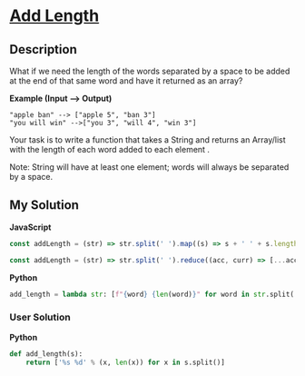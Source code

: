 # [Add Length](https://www.codewars.com/kata/559d2284b5bb6799e9000047)

## Description

What if we need the length of the words separated by a space to be added at the end of that same word and have it returned as an array?

**Example (Input --> Output)**

```
"apple ban" --> ["apple 5", "ban 3"]
"you will win" -->["you 3", "will 4", "win 3"]
```

Your task is to write a function that takes a String and returns an Array/list with the length of each word added to each element .

Note: String will have at least one element; words will always be separated by a space.

## My Solution

**JavaScript**

```js
const addLength = (str) => str.split(' ').map((s) => s + ' ' + s.length);
```

```js
const addLength = (str) => str.split(' ').reduce((acc, curr) => [...acc, `${curr} ${curr.length}`], []);
```

**Python**

```py
add_length = lambda str: [f"{word} {len(word)}" for word in str.split(' ')]
```

### User Solution

**Python**

```py
def add_length(s):
    return ['%s %d' % (x, len(x)) for x in s.split()]
```
